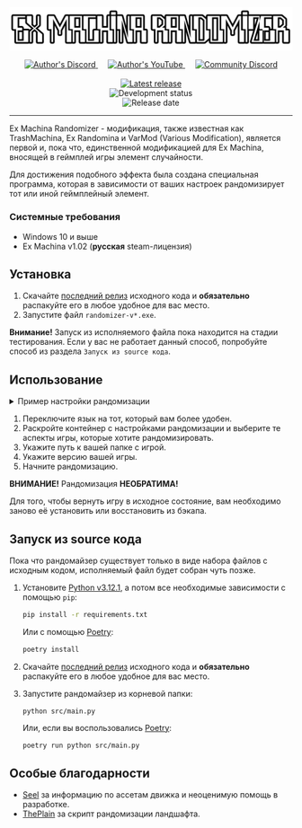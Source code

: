 <img src="src/assets/logo.png">

<p align="center">
    <a href="https://discord.gg/sPrGBP9aFd">
        <img src="https://github.com/zatinu322/Var-Mod-Trash-Machina/assets/68562524/8287ebff-222d-4afa-bb69-a9fac3eba411", width="50", height="50", alt="Author's Discord">
    </a>&emsp;
    <a href="https://www.youtube.com/@pavlikrpg">
        <img src="https://github.com/zatinu322/Var-Mod-Trash-Machina/assets/68562524/8511cfe3-99e1-49d7-bc66-bfdd108dc189", width="50", height="50", alt="Author's YouTube">
    </a>&emsp;
    <a href="https://discord.gg/qKK2Efx">
        <img src="https://github.com/zatinu322/Var-Mod-Trash-Machina/assets/68562524/3d63e8f9-653c-4b4d-8ad2-6aa2d079fd2e", width="50", height="50", alt="Community Discord">
    </a><br/><br/>
    <a href="https://github.com/zatinu322/Var-Mod-Trash-Machina/releases/tag/v1.2-beta">
        <img src="https://img.shields.io/badge/Ex_Machina_Randomizer-v.1.3_beta-0c7307" alt="Latest release"/>
    </a><br/>
    <img src="https://img.shields.io/badge/Status-in_development-blue" alt="Development status"/><br/>
    <img src="https://img.shields.io/badge/Release_date-TBA-red" alt="Release date"/>
</p>

***
Ex Machina Randomizer - модификация, также известная как TrashMachina, Ex Randomina и VarMod (Various Modification), является первой и, пока что, единственной модификацией для Ex Machina, вносящей в геймплей игры элемент случайности.

Для достижения подобного эффекта была создана специальная программа, которая в зависимости от ваших настроек рандомизирует тот или иной геймплейный элемент.

### Системные требования

- Windows 10 и выше
- Ex Machina v1.02 (**русская** steam-лицензия)

## Установка

1. Скачайте [последний релиз]() исходного кода и **обязательно** распакуйте его в любое удобное для вас место.
2. Запустите файл `randomizer-v*.exe`.

**Внимание!** Запуск из исполняемого файла пока находится на стадии тестирования. Если у вас не работает данный способ, попробуйте способ из раздела `Запуск из source кода`.

## Использование

<details><summary>Пример настройки рандомизации</summary><img src="https://github.com/zatinu322/Var-Mod-Trash-Machina/assets/68562524/804198e0-74e0-40d1-9704-6f4f9d08c8e0"></details>

1. Переключите язык на тот, который вам более удобен.
2. Раскройте контейнер с настройками рандомизации и выберите те аспекты игры, которые хотите рандомизировать.
3. Укажите путь к вашей папке с игрой.
4. Укажите версию вашей игры.
5. Начните рандомизацию.

**ВНИМАНИЕ!** Рандомизация **НЕОБРАТИМА!** 

Для того, чтобы вернуть игру в исходное состояние, вам необходимо заново её установить или восстановить из бэкапа.

## Запуск из source кода

Пока что рандомайзер существует только в виде набора файлов с исходным кодом, исполняемый файл будет собран чуть позже.

1. Установите [Python v3.12.1](https://www.python.org/downloads/), а потом все необходимые зависимости с помощью `pip`:
    ```sh
    pip install -r requirements.txt
    ```
    Или с помощью [Poetry](https://python-poetry.org/docs/):

    ```sh
    poetry install
    ```
2. Скачайте [последний релиз](https://github.com/zatinu322/Var-Mod-Trash-Machina/releases/tag/v1.3-beta) исходного кода и **обязательно** распакуйте его в любое удобное для вас место.

3. Запустите рандомайзер из корневой папки:
    ```
    python src/main.py
    ```
    Или, если вы воспользовались [Poetry](https://python-poetry.org/docs/):
    ```sh
    poetry run python src/main.py
    ```

## Особые благодарности

- [Seel](https://github.com/Zvetkov) за информацию по ассетам движка и неоценимую помощь в разработке.
- [ThePlain](https://github.com/ThePlain) за скрипт рандомизации ландшафта.
